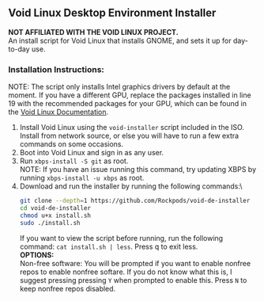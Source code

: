 ## Void Linux Desktop Environment Installer

<b>NOT AFFILIATED WITH THE VOID LINUX PROJECT.</b>\
An install script for Void Linux that installs GNOME, and sets it up for day-to-day use.

### Installation Instructions:

NOTE: The script only installs Intel graphics drivers by default at the moment. If you have a different GPU, replace the packages installed in line 19 with the recommended packages for your GPU, which can be found in the [Void Linux Documentation](https://docs.voidlinux.org/config/graphical-session/graphics-drivers/index.html).
1. Install Void Linux using the `void-installer` script included in the ISO. Install from network source, or else you will have to run a few extra commands on some occasions.
2. Boot into Void Linux and sign in as any user.
3. Run `xbps-install -S git` as root.\
    NOTE: If you have an issue running this command, try updating XBPS by running `xbps-install -u xbps` as root.
4. Download and run the installer by running the following commands:\
    ```sh
    git clone --depth=1 https://github.com/Rockpods/void-de-installer
    cd void-de-installer
    chmod u+x install.sh
    sudo ./install.sh
    ```
    If you want to view the script before running, run the following command: `cat install.sh | less`. Press q to exit less.\
    <b>OPTIONS:</b>\
    Non-free software: You will be prompted if you want to enable nonfree repos to enable nonfree softare. If you do not know what this is, I suggest pressing pressing `Y` when prompted to enable this. Press `N` to keep nonfree repos disabled.